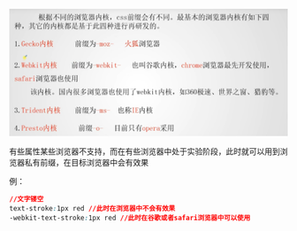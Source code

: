 ![image.png](./assets/1649597477335-6d2e5726-9d9b-4492-b1e4-c2806c929f2a.png)

有些属性某些浏览器不支持，而在有些浏览器中处于实验阶段，此时就可以用到浏览器私有前缀，在目标浏览器中会有效果

例：
```css
//文字镂空
text-stroke:1px red //此时在浏览器中不会有效果
-webkit-text-stroke:1px red //此时在谷歌或者safari浏览器中可以使用
```
